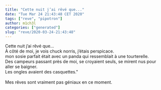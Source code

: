 ```yaml
---
title: "Cette nuit j’ai rêvé que..."
date: "Tue Mar 24 21:43:48 CET 2020"
tags: ["reve", "pipotron"]
author: m1ch3l
categories: ["generated"]
slug: "reve/2020-03-24-21:43:48"
---
```


Cette nuit j’ai rêvé que...<br>
À côté de moi, je vois chuck norris, j’étais perspicace.<br>
mon sosie parfait était avec un panda qui ressemblait à une tourterelle.<br>
Des campeurs passant près de moi, se croyaient seuls, se mirent nus pour aller se baigner.<br>
Les ongles avaient des casquettes."<br>
<br>
Mes rêves sont vraiment pas géniaux en ce moment.<br>
<br>
